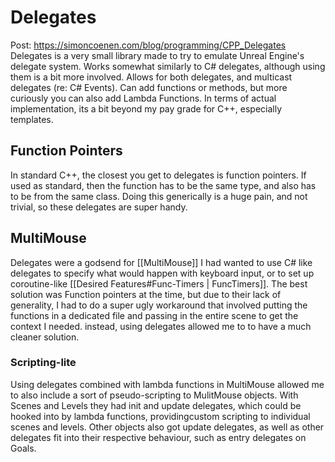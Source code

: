 # Delegates
Post: https://simoncoenen.com/blog/programming/CPP_Delegates
Delegates is a very small library made to try to emulate Unreal Engine's delegate system. Works somewhat similarly to C# delegates, although using them is a bit more involved. Allows for both delegates, and multicast delegates (re: C# Events). Can add functions or methods, but more curiously you can also add Lambda Functions. In terms of actual implementation, its a bit beyond my pay grade for C++, especially templates.

## Function Pointers
In standard C++, the closest you get to delegates is function pointers. If used as standard, then the function has to be the same type, and also has to be from the same class. Doing this generically is a huge pain, and not trivial, so these delegates are super handy. 

## MultiMouse
Delegates were a godsend for [[MultiMouse]] I had wanted to use C# like delegates to specify what would happen with keyboard input, or to set up coroutine-like [[Desired Features#Func-Timers | FuncTimers]]. The best solution was Function pointers at the time, but due to their lack of generality, I had to do a super ugly workaround that involved putting the functions in a dedicated file and passing in the entire scene to get the context I needed. instead, using delegates allowed me to to have a much cleaner solution.

### Scripting-lite
Using delegates combined with lambda functions in MultiMouse allowed me to also include a sort of pseudo-scripting to MulitMouse objects. With Scenes and Levels they had init and update delegates, which could be hooked into by lambda functions, providingcustom scripting to individual scenes and levels. Other objects also got update delegates, as well as other delegates fit into their respective behaviour, such as entry delegates on Goals.